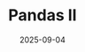 ---
layout: lecture
number: 3
date: 2025-09-04
published: true
title: Pandas II
presented_by: Josh Grossman
slido:
recording: https://youtu.be/u9yK6SpXz6c?feature=shared
askademia: https://www.askademia.org/ds100/ds100-upload-1757100684
files:
  slides: https://docs.google.com/presentation/d/1Fkw-KxVC5BvVlCc0-adhjQ112n5b7pbYGSp1wWNrUFk/edit?usp=sharing
  pdf_slides:
  code: https://data100.datahub.berkeley.edu/hub/user-redirect/git-pull?repo=https%3A%2F%2Fgithub.com%2FDS-100%2Ffa25-student&branch=main&urlpath=lab%2Ftree%2Ffa25-student%2Flecture%2Flec03%2Flec03.ipynb
  code_html:
  notebook:
  notes:
  additional_files:
    - name:
      link:
      target: #or leave empty
---